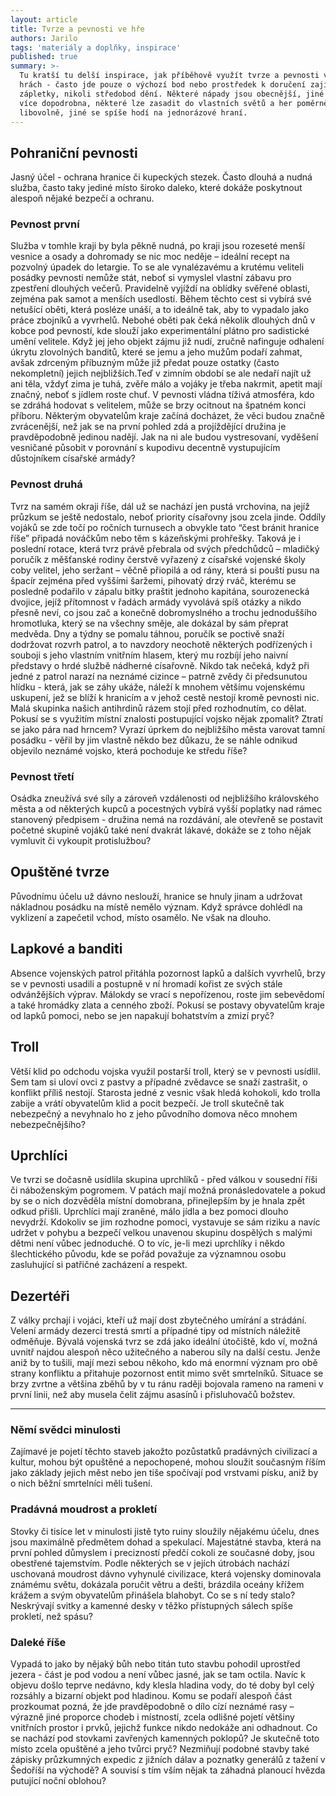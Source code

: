 ```yaml
---
layout: article
title: Tvrze a pevnosti ve hře
authors: Jarilo
tags: 'materiály a doplňky, inspirace'
published: true
summary: >-
  Tu kratší tu delší inspirace, jak příběhově využít tvrze a pevnosti ve vašich
  hrách - často jde pouze o výchozí bod nebo prostředek k doručení zajímavé
  zápletky, nikoli středobod dění. Některé nápady jsou obecnější, jiné popsané
  více dopodrobna, některé lze zasadit do vlastních světů a her poměrně
  libovolně, jiné se spíše hodí na jednorázové hraní.
---
```

## Pohraniční pevnosti

Jasný účel - ochrana hranice či kupeckých stezek. Často dlouhá a nudná služba, často taky jediné místo široko daleko, které dokáže poskytnout alespoň nějaké bezpečí a ochranu.

### Pevnost první
Služba v tomhle kraji by byla pěkně nudná, po kraji jsou rozeseté menší vesnice a osady a dohromady se nic moc neděje – ideální recept na pozvolný úpadek do letargie. To se ale vynalézavému a krutému veliteli posádky pevnosti nemůže stát, neboť si vymyslel vlastní zábavu pro zpestření dlouhých večerů. Pravidelně vyjíždí na oblídky svěřené oblasti, zejména pak samot a menších usedlostí. Během těchto cest si vybírá své netušící oběti, která posléze unáší, a to ideálně tak, aby to vypadalo jako práce zbojníků a vyvrhelů. Nebohé oběti pak čeká několik dlouhých dnů v kobce pod pevností, kde slouží jako experimentální plátno pro sadistické umění velitele. Když jej jeho objekt zájmu již nudí, zručně nafinguje odhalení úkrytu zlovolných banditů, které se jemu a jeho mužům podaří zahmat, avšak zdrceným příbuzným může již předat pouze ostatky (často nekompletní) jejich nejbližších.Teď v zimním období se ale nedaří najít už ani těla, vždyť zima je tuhá, zvěře málo a vojáky je třeba nakrmit, apetit mají značný, neboť s jídlem roste chuť. V pevnosti vládna tíživá atmosféra, kdo se zdráhá hodovat s velitelem, může se brzy ocitnout na špatném konci příboru. Některým obyvatelům kraje začíná docházet, že věci budou značně zvrácenější, než jak se na první pohled zdá a projíždějící družina je pravděpodobně jedinou nadějí. Jak na ni ale budou vystresovaní, vyděšení vesničané působit v porovnání s kupodivu decentně vystupujícím důstojníkem císařské armády?

### Pevnost druhá
Tvrz na samém okraji říše, dál už se nachází jen pustá vrchovina, na jejíž průzkum se ještě nedostalo, neboť priority císařovny jsou zcela jinde. Oddíly vojáků se zde točí po ročních turnusech a obvykle tato “čest bránit hranice říše” připadá nováčkům nebo těm s kázeňskými prohřešky. Taková je i poslední rotace, která tvrz právě přebrala od svých předchůdců – mladičký poručík z měšťanské rodiny čerstvě vyřazený z císařské vojenské školy coby velitel, jeho seržant – věčně přiopilá a od rány, která si pouští pusu na špacír zejména před vyššími šaržemi, pihovatý drzý rváč, kterému se posledně podařilo v zápalu bitky praštit jednoho kapitána, sourozenecká dvojice, jejíž přítomnost v řadách armády vyvolává spíš otázky a nikdo přesně neví, co jsou zač a konečně dobromyslného a trochu jednoduššího hromotluka, který se na všechny směje, ale dokázal by sám přeprat medvěda. Dny a týdny se pomalu táhnou, poručík se poctivě snaží dodržovat rozvrh patrol, a to navzdory neochotě některých podřízených i souboji s jeho vlastním vnitřním hlasem, který mu rozbíjí jeho naivní představy o hrdé službě nádherné císařovně. Nikdo tak nečeká, když při jedné z patrol narazí na neznámé cizince – patrně zvědy či předsunutou hlídku - která, jak se záhy ukáže, náleží k mnohem většímu vojenskému uskupení, jež se blíží k hranicím a v jehož cestě nestojí kromě pevnosti nic. Malá skupinka našich antihrdinů rázem stojí před rozhodnutím, co dělat. Pokusí se s využitím místní znalosti postupující vojsko nějak zpomalit? Ztratí se jako pára nad hrncem? Vyrazí úprkem do nejbližšího města varovat tamní posádku - věřil by jim vlastně někdo bez důkazu, že se náhle odnikud objevilo neznámé vojsko, která pochoduje ke středu říše?

### Pevnost třetí
Osádka zneužívá své síly a zároveň vzdálenosti od nejbližšího královského města a od některých kupců a pocestných vybírá vyšší poplatky nad rámec stanovený předpisem - družina nemá na rozdávání, ale otevřeně se postavit početné skupině vojáků také není dvakrát lákavé, dokáže se z toho nějak vymluvit či vykoupit protislužbou?

## Opuštěné tvrze
Původnímu účelu už dávno neslouží, hranice se hnuly jinam a udržovat nákladnou posádku na místě nemělo význam. Když správce dohlédl na vyklizení a zapečetil vchod, místo osamělo. Ne však na dlouho.


## Lapkové a banditi
Absence vojenských patrol přitáhla pozornost lapků a dalších vyvrhelů, brzy se v pevnosti usadili a postupně v ní hromadí kořist ze svých stále odvánžějších výprav. Málokdy se vrací s nepořízenou, roste jim sebevědomí a také hromádky zlata a cenného zboží. Pokusí se postavy obyvatelům kraje od lapků pomoci, nebo se jen napakují bohatstvím a zmizí pryč?
    
## Troll
Větší klid po odchodu vojska využil postarší troll, který se v pevnosti usídlil. Sem tam si uloví ovci z pastvy a případné zvědavce se snaží zastrašit, o konflikt příliš nestojí. Starosta jedné z vesnic však hledá kohokoli, kdo trolla zabije a vrátí obyvatelům klid a pocit bezpečí. Je troll skutečně tak nebezpečný a nevyhnalo ho z jeho původního domova něco mnohem nebezpečnějšího?
    
## Uprchlíci
Ve tvrzi se dočasně usídlila skupina uprchlíků - před válkou v sousední říši či náboženským pogromem. V patách mají možná pronásledovatele a pokud by se o nich dozvěděla místní domobrana, přinejlepším by je hnala zpět odkud přišli. Uprchlíci mají zraněné, málo jídla a bez pomoci dlouho nevydrží. Kdokoliv se jim rozhodne pomoci, vystavuje se sám riziku a navíc udržet v pohybu a bezpečí velkou unavenou skupinu dospělých s malými dětmi není vůbec jednoduché. O to víc, je-li mezi uprchlíky i někdo šlechtického původu, kde se pořád považuje za významnou osobu zasluhující si patřičné zacházení a respekt.
    

## Dezertéři
Z války prchají i vojáci, kteří už mají dost zbytečného umírání a strádání. Velení armády dezerci trestá smrtí a případné tipy od místních náležitě odměňuje. Bývalá vojenská tvrz se zdá jako ideální útočiště, kdo ví, možná uvnitř najdou alespoň něco užitečného a naberou síly na další cestu. Jenže aniž by to tušili, mají mezi sebou někoho, kdo má enormní význam pro obě strany konfliktu a přitahuje pozornost entit mimo svět smrtelníků. Situace se brzy zvrtne a většina zběhů by v tu ránu raději bojovala rameno na rameni v první linii, než aby musela čelit zájmu asasínů i přisluhovačů božstev.

***

### Němí svědci minulosti

Zajímavé je pojetí těchto staveb jakožto pozůstatků pradávných civilizací a kultur, mohou být opuštěné a nepochopené, mohou sloužit současným říším jako základy jejich měst nebo jen tiše spočívají pod vrstvami písku, aniž by o nich běžní smrtelníci měli tušení.

### Pradávná moudrost a prokletí
Stovky či tisíce let v minulosti jistě tyto ruiny sloužily nějakému účelu, dnes jsou maximálně předmětem dohad a spekulací. Majestátné stavba, která na první pohled důmyslem i precizností předčí cokoli ze současné doby, jsou obestřené tajemstvím. Podle některých se v jejích útrobách nachází uschovaná moudrost dávno vyhynulé civilizace, která vojensky dominovala známému světu, dokázala poručit větru a dešti, brázdila oceány křížem krážem a svým obyvatelům přinášela blahobyt. Co se s ní tedy stalo? Neskrývají svitky a kamenné desky v těžko přístupných sálech spíše prokletí, než spásu? 

### Daleké říše
Vypadá to jako by nějaký bůh nebo titán tuto stavbu pohodil uprostřed jezera - část je pod vodou a není vůbec jasné, jak se tam octila. Navíc k objevu došlo teprve nedávno, kdy klesla hladina vody, do té doby byl celý rozsáhly a bizarní objekt pod hladinou. Komu se podaří alespoň část prozkoumat pozná, že jde pravděpodobně o dílo cízí neznámé rasy – výrazně jiné proporce chodeb i místností, zcela odlišné pojetí většiny vnitřních prostor i prvků, jejichž funkce nikdo nedokáže ani odhadnout. Co se nachází pod stovkami zavřených kamenných poklopů? Je skutečně toto místo zcela opuštěné a jeho tvůrci pryč? Nezmiňují podobné stavby také zápisky průzkumných expedic z jižních dálav a poznatky generálů z tažení v Šedoříší na východě? A souvisí s tím vším nějak ta záhadná planoucí hvězda putující noční oblohou?
